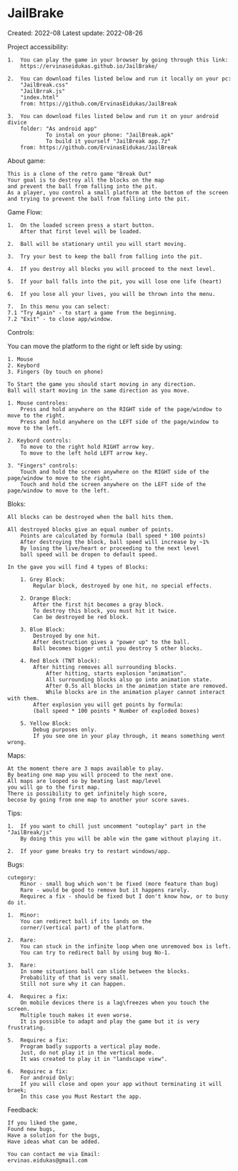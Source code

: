 # JailBrake

Created: 2022-08
Latest update: 2022-08-26

Project accessibility:

    1.  You can play the game in your browser by going through this link:
        https://ervinaseidukas.github.io/JailBrake/

    2.  You can download files listed below and run it locally on your pc:
        "JailBreak.css"
        "JailBrrak.js"
        "index.html"
        from: https://github.com/ErvinasEidukas/JailBreak

    3.  You can download files listed below and run it on your android divice
        folder: "As android app"
                To instal on your phone: "JailBreak.apk"
                To build it yourself "JailBreak app.7z"
        from: https://github.com/ErvinasEidukas/JailBreak

About game:

    This is a clone of the retro game "Break Out"
    Your goal is to destroy all the blocks on the map
    and prevent the ball from falling into the pit.
    As a player, you control a small platform at the bottom of the screen
    and trying to prevent the ball from falling into the pit.

Game Flow:

    1.  On the loaded screen press a start button.
        After that first level will be loaded.

    2.  Ball will be stationary until you will start moving.

    3.  Try your best to keep the ball from falling into the pit.

    4.  If you destroy all blocks you will proceed to the next level.

    5.  If your ball falls into the pit, you will lose one life (heart)

    6.  If you lose all your lives, you will be thrown into the menu.

    7.  In this menu you can select:
    7.1 "Try Again" - to start a game from the beginning.
    7.2 "Exit" - to close app/window.

Controls:

You can move the platform to the right or left side by using:

    1. Mouse
    2. Keybord
    3. Fingers (by touch on phone)

    To Start the game you should start moving in any direction.
    Ball will start moving in the same direction as you move.

    1. Mouse controles:
        Press and hold anywhere on the RIGHT side of the page/window to move to the right.
        Press and hold anywhere on the LEFT side of the page/window to move to the left.

    2. Keybord controls:
        To move to the right hold RIGHT arrow key.
        To move to the left hold LEFT arrow key.

    3. "Fingers" controls:
        Touch and hold the screen anywhere on the RIGHT side of the page/window to move to the right.
        Touch and hold the screen anywhere on the LEFT side of the page/window to move to the left.

Bloks:

    All blocks can be destroyed when the ball hits them.

    All destroyed blocks give an equal number of points.
        Points are calculated by formula (ball speed * 100 points)
        After destroying the block, ball speed will increase by ~1%
        By losing the live/heart or proceeding to the next level
        ball speed will be dropen to default speed.

    In the gave you will find 4 types of Blocks:

        1. Grey Block:
            Regular block, destroyed by one hit, no special effects.

        2. Orange Block:
            After the first hit becomes a gray block.
            To destroy this block, you must hit it twice.
            Can be destroyed be red block.

        3. Blue Block:
            Destroyed by one hit.
            After destruction gives a "power up" to the ball.
            Ball becomes bigger until you destroy 5 other blocks.

        4. Red Block (TNT block):
            After hitting removes all surrounding blocks.
                After hitting, starts explosion "animation".
                All surrounding blocks also go into animation state.
                After 0.5s all blocks in the animation state are removed.
                While blocks are in the animation player cannot interact with them.
            After explosion you will get points by formula:
            (ball speed * 100 points * Number of exploded boxes)

        5. Yellow Block:
            Debug purposes only.
            If you see one in your play through, it means something went wrong.

Maps:

    At the moment there are 3 maps available to play.
    By beating one map you will proceed to the next one.
    All maps are looped so by beating last map/level
    you will go to the first map.
    There is possibility to get infinitely high score,
    becose by going from one map to another your score saves.

Tips:

    1.  If you want to chill just uncomment "outoplay" part in the "JailBreak/js"
        By doing this you will be able win the game without playing it.

    2.  If your game breaks try to restart windows/app.

Bugs:

    cutegory:
        Minor - small bug which won't be fixed (more feature than bug)
        Rare - would be good to remove but it happens rarely.
        Requireс a fix - should be fixed but I don't know how, or to busy do it.

    1.  Minor:
        You can redirect ball if its lands on the
        corner/(vertical part) of the platform.

    2.  Rare:
        You can stuck in the infinite loop when one unremoved box is left.
        You can try to redirect ball by using bug No-1.

    3.  Rare:
        In some situations ball can slide between the blocks.
        Probability of that is very small.
        Still not sure why it can happen.

    4.  Requireс a fix:
        On mobile devices there is a lag\freezes when you touch the screen.
        Multiple touch makes it even worse.
        It is possible to adapt and play the game but it is very frustrating.

    5.  Requireс a fix:
        Program badly supports a vertical play mode.
        Just, do not play it in the vertical mode.
        It was created to play it in "landscape view".

    6.  Requireс a fix:
        For android Only:
        If you will close and open your app without terminating it will braek;
        In this case you Must Restart the app.

Feedback:

    If you liked the game,
    Found new bugs,
    Have a solution for the bugs,
    Have ideas what can be added.

    You can contact me via Email:
    ervinas.eidukas@gmail.com
